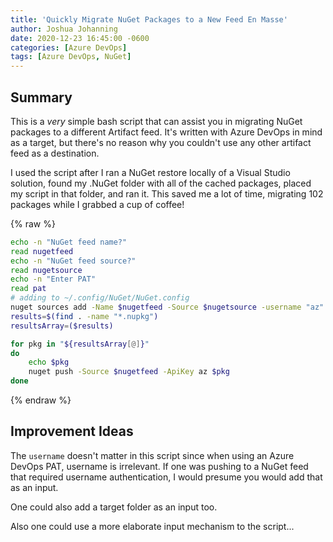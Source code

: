 ```yaml
---
title: 'Quickly Migrate NuGet Packages to a New Feed En Masse'
author: Joshua Johanning
date: 2020-12-23 16:45:00 -0600
categories: [Azure DevOps]
tags: [Azure DevOps, NuGet]
---
```


## Summary

This is a *very* simple bash script that can assist you in migrating NuGet packages to a different Artifact feed. It's written with Azure DevOps in mind as a target, but there's no reason why you couldn't use any other artifact feed as a destination.

I used the script after I ran a NuGet restore locally of a Visual Studio solution, found my .NuGet folder with all of the cached packages, placed my script in that folder, and ran it. This saved me a lot of time, migrating 102 packages while I grabbed a cup of coffee!

{% raw %}

```bash
echo -n "NuGet feed name?"
read nugetfeed
echo -n "NuGet feed source?"
read nugetsource
echo -n "Enter PAT"
read pat
# adding to ~/.config/NuGet/NuGet.config
nuget sources add -Name $nugetfeed -Source $nugetsource -username "az" -password $pat 
results=$(find . -name "*.nupkg")
resultsArray=($results)

for pkg in "${resultsArray[@]}"
do
    echo $pkg
    nuget push -Source $nugetfeed -ApiKey az $pkg
done
```

{% endraw %}

## Improvement Ideas

The `username` doesn't matter in this script since when using an Azure DevOps PAT, username is irrelevant. If one was pushing to a NuGet feed that required username authentication, I would presume you would add that as an input.

One could also add a target folder as an input too.

Also one could use a more elaborate input mechanism to the script...
